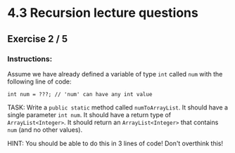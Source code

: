 # 4.3  Recursion lecture questions
## Exercise 2 / 5
### Instructions:
 Assume we have already defined a variable of type `int` called `num` with the following line of code:

```
int num = ???; // 'num' can have any int value
```

TASK: Write a `public static` method called `numToArrayList`. It should have a single parameter `int num`. It should have a return type of `ArrayList<Integer>`. It should return an `ArrayList<Integer>` that contains `num` (and no other values).

HINT: You should be able to do this in 3 lines of code! Don't overthink this!